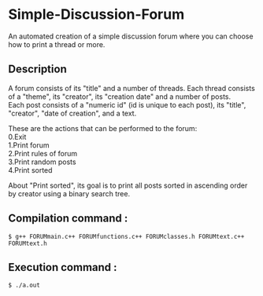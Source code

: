 # Simple-Discussion-Forum
An automated creation of a simple discussion forum where you can choose how to print a thread or more.

## Description
A forum consists of its "title" and a number of threads. Each thread consists of a "theme", its "creator", its "creation date" and a number of posts.<br>Each post consists of a "numeric id" (id is unique to each post), its "title", "creator", "date of creation", and a text.

These are the actions that can be performed to the forum:<br>
0.Exit<br>
1.Print forum<br>
2.Print rules of forum<br>
3.Print random posts<br>
4.Print sorted<br>

About "Print sorted", its goal is to print all posts sorted in ascending order by creator using a binary search tree.

## Compilation command : 
    $ g++ FORUMmain.c++ FORUMfunctions.c++ FORUMclasses.h FORUMtext.c++ FORUMtext.h

## Execution command : 
    $ ./a.out
